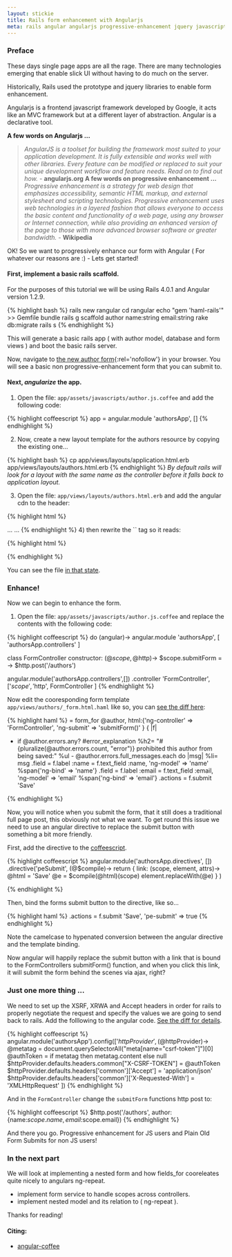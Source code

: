 ```yaml
---
layout: stickie
title: Rails form enhancement with Angularjs
meta: rails angular angularjs progressive-enhancement jquery javascript ruby
---
```

### Preface
These days single page apps are all the rage. There are many technologies emerging that enable slick UI without having to do much on the server.

Historically, Rails used the prototype and jquery libraries to enable form enhancement.

Angularjs is a frontend javascript framework developed by Google, it acts like an MVC framework but at a different layer of abstraction. Angular is a declarative tool.

__A few words on Angularjs ...__
> *AngularJS is a toolset for building the framework most suited to your application development. It is fully extensible and works well with other libraries. Every feature can be modified or replaced to suit your unique development workflow and feature needs. Read on to find out how.* - __angularjs.org__
__A few words on progressive enhancement ...__
> *Progressive enhancement is a strategy for web design that emphasizes accessibility, semantic HTML markup, and external stylesheet and scripting technologies. Progressive enhancement uses web technologies in a layered fashion that allows everyone to access the basic content and functionality of a web page, using any browser or Internet connection, while also providing an enhanced version of the page to those with more advanced browser software or greater bandwidth.* - __Wikipedia__

OK! So we want to progressively enhance our form with Angular ( For whatever our reasons are :) - Lets get started!
#### First, implement a basic rails scaffold.
For the purposes of this tutorial we will be using Rails 4.0.1 and Angular version 1.2.9.

{% highlight bash %}
rails new rangular
cd rangular
echo "gem 'haml-rails'" >> Gemfile
bundle
rails g scaffold author name:string email:string
rake db:migrate
rails s
{% endhighlight %}

This will generate a basic rails app ( with author model, database and form views ) and boot the basic rails server.

Now, navigate to [the new author form](http://localhost:3000/authors/new){:rel='nofollow'} in your browser. You will see a basic non progressive-enhancement form that you can submit to.

#### Next, *angularize* the app.
1) Open the file: `app/assets/javascripts/author.js.coffee` and add the following code:

{% highlight coffeescript %}
app = angular.module 'authorsApp', []
{% endhighlight %}

2) Now, create a new layout template for the authors resource by copying the existing one...

{% highlight bash %}
cp app/views/layouts/application.html.erb app/views/layouts/authors.html.erb
{% endhighlight %}
*By default rails will look for a layout with the same name as the controller before it falls back to application layout.*

3) Open the file: `app/views/layouts/authors.html.erb` and add the angular cdn to the header:

{% highlight html %}
<head>
...
  <script src="https://ajax.googleapis.com/ajax/libs/angularjs/1.2.9/angular.min.js"></script>
  <script src="https://ajax.googleapis.com/ajax/libs/angularjs/1.2.9/angular-route.js"></script>
...
{% endhighlight %}
4) then rewrite the `<body>` tag so it reads:

{% highlight html %}
<body ng-app='authorsApp'>
{% endhighlight %}

You can see the file [in that state](https://github.com/stevemartin/rangular/blob/e32b29a3073a2c8f50f48a60bdcceaacd7a49cd4/app/views/layouts/authors.html.erb).


### Enhance!
Now we can begin to enhance the form.

1) Open the file: `app/assets/javascripts/author.js.coffee` and replace the contents with the following code:

{% highlight coffeescript %}
do (angular)->
  angular.module 'authorsApp', [
    'authorsApp.controllers'
  ]

  class FormController
    constructor: (@$scope, @$http)->
      $scope.submitForm = ->
        $http.post('/authors')

  angular.module('authorsApp.controllers',[])
    .controller 'FormController',['$scope','$http', FormController
    ]
{% endhighlight %}

Now edit the cooresponding form template `app/views/authors/_form.html.haml` like so, you can [see the diff here](https://github.com/stevemartin/rangular/commit/a5986687b1fe3c3d4ab01bcb28e440f4bc1db59a#diff-8fd183f381211860fbd88f5416b717ecL1):

{% highlight haml %}
= form_for @author, html:{'ng-controller' => 'FormController', 'ng-submit' => 'submitForm()' } { |f|
  - if @author.errors.any?
    #error_explanation
      %h2= "#{pluralize(@author.errors.count, "error")} prohibited this author from being saved:"
      %ul
        - @author.errors.full_messages.each do |msg|
          %li= msg
  .field
    = f.label :name
    = f.text_field :name, 'ng-model' => 'name'
    %span{'ng-bind' => 'name'}
  .field
    = f.label :email
    = f.text_field :email, 'ng-model' => 'email'
    %span{'ng-bind' => 'email'}
  .actions
    = f.submit 'Save'

{% endhighlight %}

Now, you will notice when you submit the form, that it still does a traditional full page post, this obviously not what we want. To get round this issue we need to use an angular directive to replace the submit button with something a bit more friendly.

First, add the directive to the [coffeescript](https://github.com/stevemartin/rangular/commit/51bd9982784dda2921140fca9c5dea1404e94c52).

{% highlight coffeescript %}
angular.module('authorsApp.directives', [])
  .directive('peSubmit', (@$compile)->
    return {
      link: (scope, element, attrs)->
        @html = '<a ng-click="submitForm()">Save</a>'
        @e = $compile(@html)(scope)
        element.replaceWith(@e)
    }
  )

{% endhighlight %}

Then, bind the forms submit button to the directive, like so...

{% highlight haml %}
  .actions
    = f.submit 'Save', 'pe-submit' => true
{% endhighlight %}

Note the camelcase to hypenated conversion between the angular directive and the template binding.

Now angular will happily replace the submit button with a link that is bound to the FormControllers submitForm() function, and when you click this link, it will submit the form behind the scenes via ajax, right?

### Just one more thing ...
We need to set up the XSRF, XRWA and Accept headers in order for rails to properly negotiate the request and specify the values we are going to send back to rails. Add the folllowing to the angular code. [See the diff for details](https://github.com/stevemartin/rangular/commit/33a663f37104a04f888fb51aff9d5c7262726b69).

{% highlight coffeescript %}
angular.module('authorsApp').config(['$httpProvider', (@$httpProvider)->
  @metatag = document.querySelectorAll("meta[name=\"csrf-token\"]")[0]
  @authToken = if metatag then metatag.content else null
  $httpProvider.defaults.headers.common["X-CSRF-TOKEN"] = @authToken
  $httpProvider.defaults.headers['common']['Accept'] = 'application/json'
  $httpProvider.defaults.headers['common']['X-Requested-With'] = 'XMLHttpRequest'
  ])
{% endhighlight %}

And in the `FormController` change the `submitForm` functions http post to:

{% highlight coffeescript %}
$http.post('/authors', author:{name:$scope.name, email:$scope.email})
{% endhighlight %}

And there you go. Progressive enhancement for JS users and Plain Old Form Submits for non JS users!

### In the next part
We will look at implementing a nested form and how fields_for cooreleates quite nicely to angulars ng-repeat.

* implement form service to handle scopes across controllers.
* implement nested model and its relation to ( ng-repeat ).

Thanks for reading!

#### Citing:
* [angular-coffee](http://alxhill.com/blog/articles/angular-coffeescript/)



